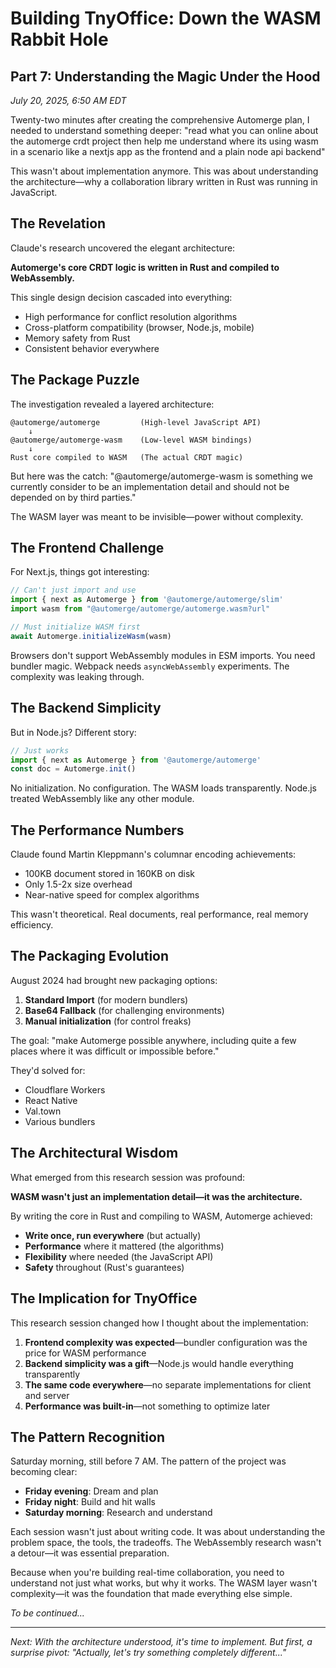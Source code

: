 # Building TnyOffice: Down the WASM Rabbit Hole

## Part 7: Understanding the Magic Under the Hood

*July 20, 2025, 6:50 AM EDT*

Twenty-two minutes after creating the comprehensive Automerge plan, I needed to understand something deeper: "read what you can online about the automerge crdt project then help me understand where its using wasm in a scenario like a nextjs app as the frontend and a plain node api backend"

This wasn't about implementation anymore. This was about understanding the architecture—why a collaboration library written in Rust was running in JavaScript.

## The Revelation

Claude's research uncovered the elegant architecture:

**Automerge's core CRDT logic is written in Rust and compiled to WebAssembly.**

This single design decision cascaded into everything:
- High performance for conflict resolution algorithms
- Cross-platform compatibility (browser, Node.js, mobile)
- Memory safety from Rust
- Consistent behavior everywhere

## The Package Puzzle

The investigation revealed a layered architecture:

```
@automerge/automerge         (High-level JavaScript API)
    ↓
@automerge/automerge-wasm    (Low-level WASM bindings)
    ↓
Rust core compiled to WASM   (The actual CRDT magic)
```

But here was the catch: "@automerge/automerge-wasm is something we currently consider to be an implementation detail and should not be depended on by third parties."

The WASM layer was meant to be invisible—power without complexity.

## The Frontend Challenge

For Next.js, things got interesting:

```javascript
// Can't just import and use
import { next as Automerge } from '@automerge/automerge/slim'
import wasm from "@automerge/automerge/automerge.wasm?url"

// Must initialize WASM first
await Automerge.initializeWasm(wasm)
```

Browsers don't support WebAssembly modules in ESM imports. You need bundler magic. Webpack needs `asyncWebAssembly` experiments. The complexity was leaking through.

## The Backend Simplicity

But in Node.js? Different story:

```javascript
// Just works
import { next as Automerge } from '@automerge/automerge'
const doc = Automerge.init()
```

No initialization. No configuration. The WASM loads transparently. Node.js treated WebAssembly like any other module.

## The Performance Numbers

Claude found Martin Kleppmann's columnar encoding achievements:
- 100KB document stored in 160KB on disk
- Only 1.5-2x size overhead
- Near-native speed for complex algorithms

This wasn't theoretical. Real documents, real performance, real memory efficiency.

## The Packaging Evolution

August 2024 had brought new packaging options:

1. **Standard Import** (for modern bundlers)
2. **Base64 Fallback** (for challenging environments)
3. **Manual initialization** (for control freaks)

The goal: "make Automerge possible anywhere, including quite a few places where it was difficult or impossible before."

They'd solved for:
- Cloudflare Workers
- React Native
- Val.town
- Various bundlers

## The Architectural Wisdom

What emerged from this research session was profound:

**WASM wasn't just an implementation detail—it was the architecture.**

By writing the core in Rust and compiling to WASM, Automerge achieved:
- **Write once, run everywhere** (but actually)
- **Performance** where it mattered (the algorithms)
- **Flexibility** where needed (the JavaScript API)
- **Safety** throughout (Rust's guarantees)

## The Implication for TnyOffice

This research session changed how I thought about the implementation:

1. **Frontend complexity was expected**—bundler configuration was the price for WASM performance
2. **Backend simplicity was a gift**—Node.js would handle everything transparently
3. **The same code everywhere**—no separate implementations for client and server
4. **Performance was built-in**—not something to optimize later

## The Pattern Recognition

Saturday morning, still before 7 AM. The pattern of the project was becoming clear:

- **Friday evening**: Dream and plan
- **Friday night**: Build and hit walls
- **Saturday morning**: Research and understand

Each session wasn't just about writing code. It was about understanding the problem space, the tools, the tradeoffs. The WebAssembly research wasn't a detour—it was essential preparation.

Because when you're building real-time collaboration, you need to understand not just what works, but why it works. The WASM layer wasn't complexity—it was the foundation that made everything else simple.

*To be continued...*

---

*Next: With the architecture understood, it's time to implement. But first, a surprise pivot: "Actually, let's try something completely different..."*
